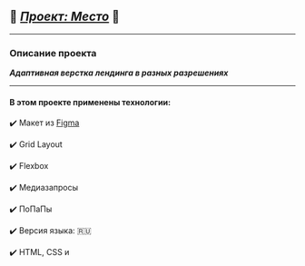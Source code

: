 ## :steam_locomotive: [***Проект: Место***](https://andreyrazumov.github.io/mesto-project/ "Проект: Место") :steam_locomotive:
____

### Описание проекта

***Адаптивная верстка лендинга в разных разрешениях***
____
#### В этом проекте применены технологии:

:heavy_check_mark: Макет из [Figma](https://www.figma.com/file/bjyvbKKJN2naO0ucURl2Z0/JavaScript.-Sprint-5?node-id=0%3A1)

:heavy_check_mark: Grid Layout

:heavy_check_mark: Flexbox

:heavy_check_mark: Медиазапросы

:heavy_check_mark: ПоПаПы

:heavy_check_mark: Версия языка: :ru:

:heavy_check_mark:  HTML, CSS и
